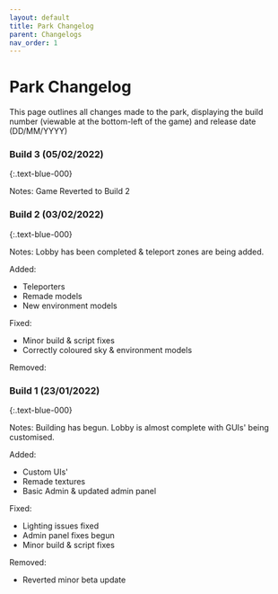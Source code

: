 ```yaml
---
layout: default
title: Park Changelog
parent: Changelogs
nav_order: 1
---
```


# Park Changelog
This page outlines all changes made to the park, displaying the build number (viewable at the bottom-left of the game) and release date (DD/MM/YYYY)

### Build 3 (05/02/2022)
{:.text-blue-000}

Notes:
Game Reverted to Build 2

### Build 2 (03/02/2022)
{:.text-blue-000}

Notes:
Lobby has been completed & teleport zones are being added.

Added:
- Teleporters
- Remade models
- New environment models

Fixed:
- Minor build & script fixes
- Correctly coloured sky & environment models

Removed:

### Build 1 (23/01/2022)
{:.text-blue-000}

Notes:
Building has begun.
Lobby is almost complete with GUIs' being customised.

Added:
- Custom UIs'
- Remade textures
- Basic Admin & updated admin panel

Fixed:
- Lighting issues fixed
- Admin panel fixes begun
- Minor build & script fixes

Removed:
- Reverted minor beta update

